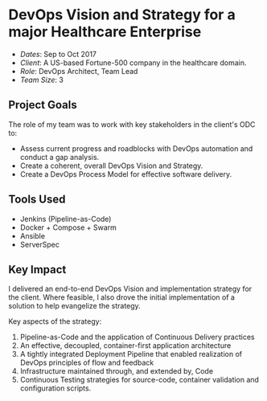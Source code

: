 # DevOps Vision and Strategy for a major Healthcare Enterprise

* _Dates_: Sep to Oct 2017
* _Client_: A US-based Fortune-500 company in the healthcare domain.
* _Role_: DevOps Architect, Team Lead
* _Team Size_: 3

## Project Goals

The role of my team was to work with key stakeholders in the client's ODC to:
* Assess current progress and roadblocks with DevOps automation and conduct a gap analysis.
* Create a coherent, overall DevOps Vision and Strategy.
* Create a DevOps Process Model for effective software delivery.

## Tools Used

* Jenkins (Pipeline-as-Code)
* Docker + Compose + Swarm
* Ansible
* ServerSpec

## Key Impact

I delivered an end-to-end DevOps Vision and implementation strategy for the client. Where feasible, I also drove the initial implementation of a solution to help evangelize the strategy.  

Key aspects of the strategy:
1. Pipeline-as-Code and the application of Continuous Delivery practices
1. An effective, decoupled, container-first application architecture
1. A tightly integrated Deployment Pipeline that enabled realization of DevOps principles of flow and feedback
1. Infrastructure maintained through, and extended by, Code
1. Continuous Testing strategies for source-code, container validation and configuration scripts.
